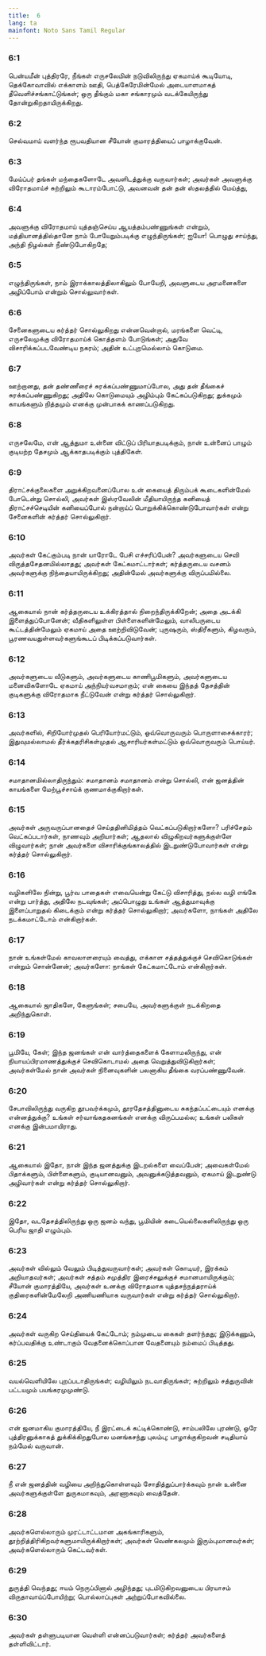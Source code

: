 ```yaml
---
title:  6
lang: ta
mainfont: Noto Sans Tamil Regular
---
```


###  6:1

பென்யமீன் புத்திரரே, நீங்கள் எருசலேமின் நடுவிலிருந்து ஏகமாய்க் கூடியோடி, தெக்கோவாவில் எக்காளம் ஊதி, பெத்கேரேமின்மேல் அடையாளமாகத் தீவெளிச்சங்காட்டுங்கள்; ஒரு தீங்கும் மகா சங்காரமும் வடக்கேயிருந்து தோன்றுகிறதாயிருக்கிறது.

###  6:2

செல்வமாய் வளர்ந்த ரூபவதியான சீயோன் குமாரத்தியைப் பாழாக்குவேன்.

###  6:3

மேய்ப்பர் தங்கள் மந்தைகளோடே அவளிடத்துக்கு வருவார்கள்; அவர்கள் அவளுக்கு விரோதமாய்ச் சுற்றிலும் கூடாரம்போட்டு, அவனவன் தன் தன் ஸ்தலத்தில் மேய்த்து,

###  6:4

அவளுக்கு விரோதமாய் யுத்தஞ்செய்ய ஆயத்தம்பண்ணுங்கள் என்றும், மத்தியானத்தில்தானே நாம் போயேறும்படிக்கு எழுந்திருங்கள்; ஐயோ! பொழுது சாய்ந்து, அந்தி நிழல்கள் நீண்டுபோகிறதே;

###  6:5

எழுந்திருங்கள், நாம் இராக்காலத்திலாகிலும் போயேறி, அவளுடைய அரமனைகளை அழிப்போம் என்றும் சொல்லுவார்கள்.

###  6:6

சேனைகளுடைய கர்த்தர் சொல்லுகிறது என்னவென்றால், மரங்களை வெட்டி, எருசலேமுக்கு விரோதமாய்க் கொத்தளம் போடுங்கள்; அதுவே விசாரிக்கப்படவேண்டிய நகரம்; அதின் உட்புறமெல்லாம் கொடுமை.

###  6:7

ஊற்றானது, தன் தண்ணீரைச் சுரக்கப்பண்ணுமாப்போல, அது தன் தீங்கைச் சுரக்கப்பண்ணுகிறது; அதிலே கொடுமையும் அழிம்பும் கேட்கப்படுகிறது; துக்கமும் காயங்களும் நித்தமும் எனக்கு முன்பாகக் காணப்படுகிறது.

###  6:8

எருசலேமே, என் ஆத்துமா உன்னை விட்டுப் பிரியாதபடிக்கும், நான் உன்னைப் பாழும் குடியற்ற தேசமும் ஆக்காதபடிக்கும் புத்திகேள்.

###  6:9

திராட்சக்குலைகளை அறுக்கிறவனைப்போல உன் கையைத் திரும்பக் கூடைகளின்மேல் போடென்று சொல்லி, அவர்கள் இஸ்ரவேலின் மீதியாயிருந்த கனியைத் திராட்சச்செடியின் கனியைப்போல் நன்றாய்ப் பொறுக்கிக்கொண்டுபோவார்கள் என்று சேனைகளின் கர்த்தர் சொல்லுகிறார்.

###  6:10

அவர்கள் கேட்கும்படி நான் யாரோடே பேசி எச்சரிப்பேன்? அவர்களுடைய செவி விருத்தசேதனமில்லாதது; அவர்கள் கேட்கமாட்டார்கள்; கர்த்தருடைய வசனம் அவர்களுக்கு நிந்தையாயிருக்கிறது; அதின்மேல் அவர்களுக்கு விருப்பமில்லை.

###  6:11

ஆகையால் நான் கர்த்தருடைய உக்கிரத்தால் நிறைந்திருக்கிறேன்; அதை அடக்கி இளைத்துப்போனேன்; வீதிகளிலுள்ள பிள்ளைகளின்மேலும், வாலிபருடைய கூட்டத்தின்மேலும் ஏகமாய் அதை ஊற்றிவிடுவேன்; புருஷரும், ஸ்திரீகளும், கிழவரும், பூரணவயதுள்ளவர்களுங்கூடப் பிடிக்கப்படுவார்கள்.

###  6:12

அவர்களுடைய வீடுகளும், அவர்களுடைய காணிபூமிகளும், அவர்களுடைய மனைவிகளோடே ஏகமாய் அந்நியர்வசமாகும்; என் கையை இந்தத் தேசத்தின் குடிகளுக்கு விரோதமாக நீட்டுவேன் என்று கர்த்தர் சொல்லுகிறார்.

###  6:13

அவர்களில், சிறியோர்முதல் பெரியோர்மட்டும், ஒவ்வொருவரும் பொருளாசைக்காரர்; இதுவுமல்லாமல் தீர்க்கதரிசிகள்முதல் ஆசாரியர்கள்மட்டும் ஒவ்வொருவரும் பொய்யர்.

###  6:14

சமாதானமில்லாதிருந்தும்: சமாதானம் சமாதானம் என்று சொல்லி, என் ஜனத்தின் காயங்களை மேற்பூச்சாய்க் குணமாக்குகிறார்கள்.

###  6:15

அவர்கள் அருவருப்பானதைச் செய்ததினிமித்தம் வெட்கப்படுகிறார்களோ? பரிச்சேதம் வெட்கப்படார்கள், நாணவும் அறியார்கள்; ஆதலால் விழுகிறவர்களுக்குள்ளே விழுவார்கள்; நான் அவர்களை விசாரிக்குங்காலத்தில் இடறுண்டுபோவார்கள் என்று கர்த்தர் சொல்லுகிறார்.

###  6:16

வழிகளிலே நின்று, பூர்வ பாதைகள் எவையென்று கேட்டு விசாரித்து, நல்ல வழி எங்கே என்று பார்த்து, அதிலே நடவுங்கள்; அப்பொழுது உங்கள் ஆத்துமாவுக்கு இளைப்பாறுதல் கிடைக்கும் என்று கர்த்தர் சொல்லுகிறார்; அவர்களோ, நாங்கள் அதிலே நடக்கமாட்டோம் என்கிறார்கள்.

###  6:17

நான் உங்கள்மேல் காவலாளரையும் வைத்து, எக்காள சத்தத்துக்குச் செவிகொடுங்கள் என்றும் சொன்னேன்; அவர்களோ: நாங்கள் கேட்கமாட்டோம் என்கிறார்கள்.

###  6:18

ஆகையால் ஜாதிகளே, கேளுங்கள்; சபையே, அவர்களுக்குள் நடக்கிறதை அறிந்துகொள்.

###  6:19

பூமியே, கேள்; இந்த ஜனங்கள் என் வார்த்தைகளைக் கேளாமலிருந்து, என் நியாயப்பிரமாணத்துக்குச் செவிகொடாமல் அதை வெறுத்துவிடுகிறார்கள்; அவர்கள்மேல் நான் அவர்கள் நினைவுகளின் பலனாகிய தீங்கை வரப்பண்ணுவேன்.

###  6:20

சேபாவிலிருந்து வருகிற தூபவர்க்கமும், தூரதேசத்தினுடைய சுகந்தப்பட்டையும் எனக்கு என்னத்துக்கு? உங்கள் சர்வாங்கதகனங்கள் எனக்கு விருப்பமல்ல; உங்கள் பலிகள் எனக்கு இன்பமாயிராது.

###  6:21

ஆகையால் இதோ, நான் இந்த ஜனத்துக்கு இடறல்களை வைப்பேன்; அவைகள்மேல் பிதாக்களும், பிள்ளைகளும், குடியானவனும், அவனுக்கடுத்தவனும், ஏகமாய் இடறுண்டு அழிவார்கள் என்று கர்த்தர் சொல்லுகிறார்.

###  6:22

இதோ, வடதேசத்திலிருந்து ஒரு ஜனம் வந்து, பூமியின் கடையெல்லைகளிலிருந்து ஒரு பெரிய ஜாதி எழும்பும்.

###  6:23

அவர்கள் வில்லும் வேலும் பிடித்துவருவார்கள்; அவர்கள் கொடியர், இரக்கம் அறியாதவர்கள்; அவர்கள் சத்தம் சமுத்திர இரைச்சலுக்குச் சமானமாயிருக்கும்; சீயோன் குமாரத்தியே, அவர்கள் உனக்கு விரோதமாக யுத்தசந்நத்தராய்க் குதிரைகளின்மேலேறி அணியணியாக வருவார்கள் என்று கர்த்தர் சொல்லுகிறார்.

###  6:24

அவர்கள் வருகிற செய்தியைக் கேட்டோம்; நம்முடைய கைகள் தளர்ந்தது; இடுக்கணும், கர்ப்பவதிக்கு உண்டாகும் வேதனைக்கொப்பான வேதனையும் நம்மைப் பிடித்தது.

###  6:25

வயல்வெளியிலே புறப்படாதிருங்கள்; வழியிலும் நடவாதிருங்கள்; சுற்றிலும் சத்துருவின் பட்டயமும் பயங்கரமுமுண்டு.

###  6:26

என் ஜனமாகிய குமாரத்தியே, நீ இரட்டைக் கட்டிக்கொண்டு, சாம்பலிலே புரண்டு, ஒரே புத்திரனுக்காகத் துக்கிக்கிறதுபோல மனங்கசந்து புலம்பு; பாழாக்குகிறவன் சடிதியாய் நம்மேல் வருவான்.

###  6:27

நீ என் ஜனத்தின் வழியை அறிந்துகொள்ளவும் சோதித்துப்பார்க்கவும் நான் உன்னை அவர்களுக்குள்ளே துருகமாகவும், அரணாகவும் வைத்தேன்.

###  6:28

அவர்களெல்லாரும் முரட்டாட்டமான அகங்காரிகளும், தூற்றித்திரிகிறவர்களுமாயிருக்கிறார்கள்; அவர்கள் வெண்கலமும் இரும்புமானவர்கள்; அவர்களெல்லாரும் கெட்டவர்கள்.

###  6:29

துருத்தி வெந்தது; ஈயம் நெருப்பினால் அழிந்தது; புடமிடுகிறவனுடைய பிரயாசம் விருதாவாய்ப்போயிற்று; பொல்லாப்புகள் அற்றுப்போகவில்லை.

###  6:30

அவர்கள் தள்ளுபடியான வெள்ளி என்னப்படுவார்கள்; கர்த்தர் அவர்களைத் தள்ளிவிட்டார்.

